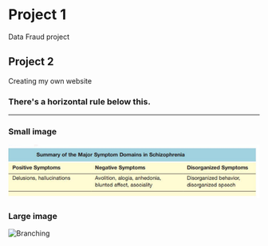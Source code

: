 

# Project 1
Data Fraud project

## Project 2
Creating my own website


### There's a horizontal rule below this.

* * *

### Small image

![Octocat](assets/img/Screenshot_20221109_071331.png)

### Large image

![Branching](https://guides.github.com/activities/hello-world/branching.png)


